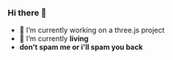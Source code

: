 ### Hi there 👋

- 🔭 I’m currently working on a three.js project
- 🌱 I’m currently **living**
- **don't spam me or i'll spam you back**
